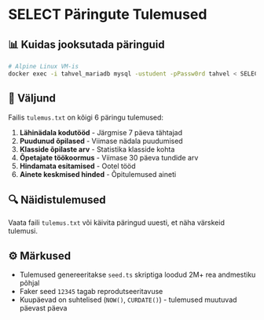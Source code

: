# SELECT Päringute Tulemused

## 📊 Kuidas jooksutada päringuid

```bash
# Alpine Linux VM-is
docker exec -i tahvel_mariadb mysql -ustudent -pPassw0rd tahvel < SELECT.sql > tulemus.txt
```

## 📁 Väljund

Failis `tulemus.txt` on kõigi 6 päringu tulemused:

1. **Lähinädala kodutööd** - Järgmise 7 päeva tähtajad
2. **Puudunud õpilased** - Viimase nädala puudumised
3. **Klasside õpilaste arv** - Statistika klasside kohta
4. **Õpetajate töökoormus** - Viimase 30 päeva tundide arv
5. **Hindamata esitamised** - Ootel tööd
6. **Ainete keskmised hinded** - Õpitulemused aineti

## 🔍 Näidistulemused

Vaata faili `tulemus.txt` või käivita päringud uuesti, et näha värskeid tulemusi.

## ⚙️ Märkused

- Tulemused genereeritakse `seed.ts` skriptiga loodud 2M+ rea andmestiku põhjal
- Faker seed `12345` tagab reprodutseeritavuse
- Kuupäevad on suhtelised (`NOW()`, `CURDATE()`) - tulemused muutuvad päevast päeva
